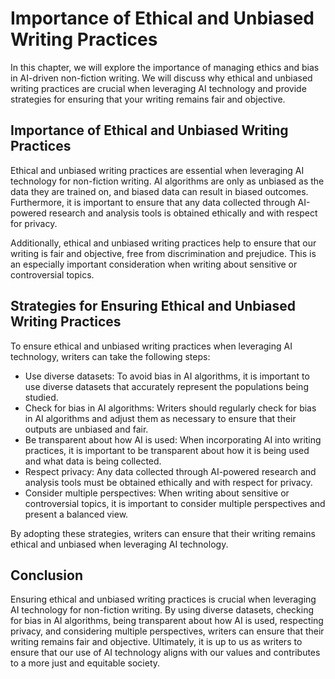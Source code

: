 Importance of Ethical and Unbiased Writing Practices
==========================================================================================================================

In this chapter, we will explore the importance of managing ethics and bias in AI-driven non-fiction writing. We will discuss why ethical and unbiased writing practices are crucial when leveraging AI technology and provide strategies for ensuring that your writing remains fair and objective.

Importance of Ethical and Unbiased Writing Practices
----------------------------------------------------

Ethical and unbiased writing practices are essential when leveraging AI technology for non-fiction writing. AI algorithms are only as unbiased as the data they are trained on, and biased data can result in biased outcomes. Furthermore, it is important to ensure that any data collected through AI-powered research and analysis tools is obtained ethically and with respect for privacy.

Additionally, ethical and unbiased writing practices help to ensure that our writing is fair and objective, free from discrimination and prejudice. This is an especially important consideration when writing about sensitive or controversial topics.

Strategies for Ensuring Ethical and Unbiased Writing Practices
--------------------------------------------------------------

To ensure ethical and unbiased writing practices when leveraging AI technology, writers can take the following steps:

* Use diverse datasets: To avoid bias in AI algorithms, it is important to use diverse datasets that accurately represent the populations being studied.
* Check for bias in AI algorithms: Writers should regularly check for bias in AI algorithms and adjust them as necessary to ensure that their outputs are unbiased and fair.
* Be transparent about how AI is used: When incorporating AI into writing practices, it is important to be transparent about how it is being used and what data is being collected.
* Respect privacy: Any data collected through AI-powered research and analysis tools must be obtained ethically and with respect for privacy.
* Consider multiple perspectives: When writing about sensitive or controversial topics, it is important to consider multiple perspectives and present a balanced view.

By adopting these strategies, writers can ensure that their writing remains ethical and unbiased when leveraging AI technology.

Conclusion
----------

Ensuring ethical and unbiased writing practices is crucial when leveraging AI technology for non-fiction writing. By using diverse datasets, checking for bias in AI algorithms, being transparent about how AI is used, respecting privacy, and considering multiple perspectives, writers can ensure that their writing remains fair and objective. Ultimately, it is up to us as writers to ensure that our use of AI technology aligns with our values and contributes to a more just and equitable society.
